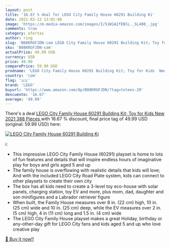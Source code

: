 ```yaml
---
layout: post
title: '16.67 % deal for LEGO City Family House 60291 Building Ki'
date: 2021-03-12 13:01:08
image: 'https://m.media-amazon.com/images/I/51W1A2fENlL._SL400_.jpg'
comments: true
category: ofertas
author: ring
slug: 'B08KRGFJDN-com LEGO City Family House 60291 Building Kit; Toy for Kids...'
sku: 'B08KRGFJDN-com'
actualPrice: 49.99 USD
currency: USD
price: 49.99
comparePrice: 59.99 USD
prodname: 'LEGO City Family House 60291 Building Kit; Toy for Kids  New 2021  388 Pieces '
country: 'com'
flag: '🇺🇸'
brand: 'LEGO'
buyurl: 'https://www.amazon.com/dp/B08KRGFJDN/?tag=tolees-20'
descuento: '16.67'
average: '49.99'
---
```


There's a deal [LEGO City Family House 60291 Building Kit; Toy for Kids  New 2021  388 Pieces ](https://www.amazon.com/dp/B08KRGFJDN/?tag=tolees-20)  with  16.67 % discount, final price tag of  49.99 USD (original: 59.99 USD) here:

[![LEGO City Family House 60291 Building Ki](https://m.media-amazon.com/images/I/51W1A2fENlL._SL400_.jpg)](https://www.amazon.com/dp/B08KRGFJDN/?tag=tolees-20)

ℹ️:

- This impressive LEGO City Family House (60291) playset is home to lots of fun features and details that will inspire endless hours of imaginative play for boys and girls aged 5 and up
- The family house is overflowing with realistic details that kids will love; And with the included LEGO City Road Plate system, kids can connect to other playsets to create their own city
- The box has all kids need to create a 3-level toy eco-house with solar panels, charging station, toy EV and more, plus mom, dad, daughter and son minifigures and a Labrador retriever figure
- When built, the Family House measures over 8 in. (22 cm) high, 10 in. (25 cm) wide and 10 in. (25 cm) deep, while the EV measures over 2 in. (5 cm) high, 4 in (11 cm) long and 1.5 in. (4 cm) wide
- The LEGO City Family House playset makes a great Holiday, birthday or any-other-day gift for LEGO City fans and kids aged 5 and up who love creative play

[🛒 Buy it now!!](https://www.amazon.com/dp/B08KRGFJDN/?tag=tolees-20)
